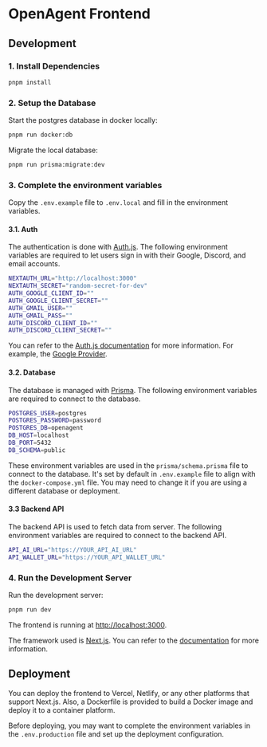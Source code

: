 # OpenAgent Frontend

## Development

### 1. Install Dependencies

```bash
pnpm install
```

### 2. Setup the Database

Start the postgres database in docker locally:

```bash
pnpm run docker:db
```

Migrate the local database:

```bash
pnpm run prisma:migrate:dev
```

### 3. Complete the environment variables

Copy the `.env.example` file to `.env.local` and fill in the environment variables.

#### 3.1. Auth

The authentication is done with [Auth.js](https://authjs.dev/). The following environment variables are required to let users sign in with their Google, Discord, and email accounts.

```bash
NEXTAUTH_URL="http://localhost:3000"
NEXTAUTH_SECRET="random-secret-for-dev"
AUTH_GOOGLE_CLIENT_ID=""
AUTH_GOOGLE_CLIENT_SECRET=""
AUTH_GMAIL_USER=""
AUTH_GMAIL_PASS=""
AUTH_DISCORD_CLIENT_ID=""
AUTH_DISCORD_CLIENT_SECRET=""
```

You can refer to the [Auth.js documentation](https://authjs.dev/) for more information. For example, the [Google Provider](https://authjs.dev/reference/core/providers/google#resources).

#### 3.2. Database

The database is managed with [Prisma](https://www.prisma.io/). The following environment variables are required to connect to the database.

```bash
POSTGRES_USER=postgres
POSTGRES_PASSWORD=password
POSTGRES_DB=openagent
DB_HOST=localhost
DB_PORT=5432
DB_SCHEMA=public
```

These environment variables are used in the `prisma/schema.prisma` file to connect to the database. It's set by default in `.env.example` file to align with the `docker-compose.yml` file. You may need to change it if you are using a different database or deployment.

#### 3.3 Backend API

The backend API is used to fetch data from server. The following environment variables are required to connect to the backend API.

```bash
API_AI_URL="https://YOUR_API_AI_URL"
API_WALLET_URL="https://YOUR_API_WALLET_URL"
```

### 4. Run the Development Server

Run the development server:

```bash
pnpm run dev
```

The frontend is running at [http://localhost:3000](http://localhost:3000).

The framework used is [Next.js](https://nextjs.org/). You can refer to the [documentation](https://nextjs.org/docs) for more information.

## Deployment

You can deploy the frontend to Vercel, Netlify, or any other platforms that support Next.js. Also, a Dockerfile is provided to build a Docker image and deploy it to a container platform.

Before deploying, you may want to complete the environment variables in the `.env.production` file and set up the deployment configuration.
